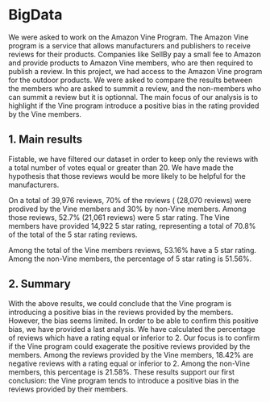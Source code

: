 # BigData

We were asked to work on the Amazon Vine Program. The Amazon Vine program is a service that allows manufacturers and publishers to receive reviews for their products. Companies like SellBy pay a small fee to Amazon and provide products to Amazon Vine members, who are then required to publish a review.
In this project, we had access to the Amazon Vine program for the outdoor products. We were asked to compare the results between the members who are asked to summit a review, and the non-members who can summit a review but it is optionnal. The main focus of our analysis is to highlight if the Vine program introduce a positive bias in the rating provided by the Vine members.

## 1. Main results

Fistable, we have filtered our dataset in order to keep only the reviews with a total number of votes equal or greater than 20. We have made the hypothesis that those reviews would be more likely to be helpful for the manufacturers. 

On a total of 39,976 reviews, 70% of the reviews ( (28,070 reviews) were prodived by the Vine members and 30% by non-Vine members. Among those reviews, 52.7% (21,061 reviews) were 5 star rating. The Vine members have provided 14,922 5 star rating, representing a total of 70.8% of the total of the 5 star rating reviews. 

Among the total of the Vine members reviews, 53.16% have a 5 star rating. Among the non-Vine members, the percentage of 5 star rating is 51.56%.

## 2. Summary

With the above results, we could conclude that the Vine program is introducing a positive bias in the reviews provided by the members. However, the bias seems limited. In order to be able to confirm this positive bias, we have provided a last analysis. We have calculated the percentage of reviews which have a rating equal or inferior to 2. Our focus is to confirm if the Vine program could exagerate the positive reviews provided by the members. Among the reviews provided by the Vine members, 18.42% are negative reviews with a rating equal or inferior to 2. Among the non-Vine members, this percentage is 21.58%. These results support our first conclusion: the Vine program tends to introduce a positive bias in the reviews provided by their members.
